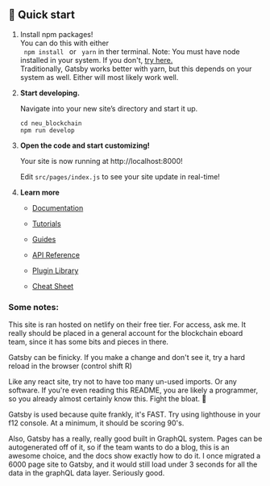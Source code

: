 ## 🚀 Quick start

1. Install npm packages!  
   You can do this with either  
    <code> npm install </code> or
   <code> yarn</code> in ther terminal. Note: You must have node installed in your system. If you don't, [try here.](https://nodejs.org/en/download/)  
   Traditionally, Gatsby works better with yarn, but this depends on your system as well. Either will most likely work well.

2. **Start developing.**

   Navigate into your new site’s directory and start it up.

   ```shell
   cd neu_blockchain
   npm run develop
   ```

3. **Open the code and start customizing!**

   Your site is now running at http://localhost:8000!

   Edit `src/pages/index.js` to see your site update in real-time!

4. **Learn more**

   - [Documentation](https://www.gatsbyjs.com/docs/?utm_source=starter&utm_medium=readme&utm_campaign=minimal-starter)

   - [Tutorials](https://www.gatsbyjs.com/tutorial/?utm_source=starter&utm_medium=readme&utm_campaign=minimal-starter)

   - [Guides](https://www.gatsbyjs.com/tutorial/?utm_source=starter&utm_medium=readme&utm_campaign=minimal-starter)

   - [API Reference](https://www.gatsbyjs.com/docs/api-reference/?utm_source=starter&utm_medium=readme&utm_campaign=minimal-starter)

   - [Plugin Library](https://www.gatsbyjs.com/plugins?utm_source=starter&utm_medium=readme&utm_campaign=minimal-starter)

   - [Cheat Sheet](https://www.gatsbyjs.com/docs/cheat-sheet/?utm_source=starter&utm_medium=readme&utm_campaign=minimal-starter)

### Some notes:

This site is ran hosted on netlify on their free tier. For access, ask me. It really should be placed in a general account for the blockchain eboard team, since it has some bits and pieces in there.

Gatsby can be finicky. If you make a change and don't see it, try a hard reload in the browser (control shift R)

Like any react site, try not to have too many un-used imports. Or any software. If you're even reading this README, you are likely a programmer, so you already almost certainly know this. Fight the bloat. 💪

Gatsby is used because quite frankly, it's FAST. Try using lighthouse in your f12 console. At a minimum, it should be scoring 90's.

Also, Gatsby has a really, really good built in GraphQL system. Pages can be autogenerated off of it, so if the team wants to do a blog, this is an awesome choice, and the docs show exactly how to do it. I once migrated a 6000 page site to Gatsby, and it would still load under 3 seconds for all the data in the graphQL data layer. Seriously good.
